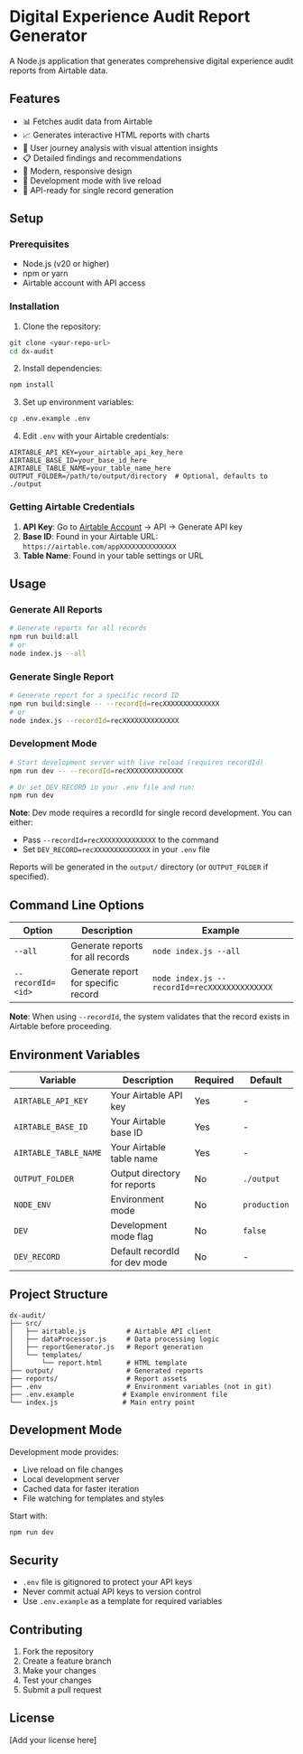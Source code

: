 # Digital Experience Audit Report Generator

A Node.js application that generates comprehensive digital experience audit reports from Airtable data.

## Features

- 📊 Fetches audit data from Airtable
- 📈 Generates interactive HTML reports with charts
- 🎯 User journey analysis with visual attention insights
- 📋 Detailed findings and recommendations
- 🎨 Modern, responsive design
- 🔧 Development mode with live reload
- 🚀 API-ready for single record generation

## Setup

### Prerequisites

- Node.js (v20 or higher)
- npm or yarn
- Airtable account with API access

### Installation

1. Clone the repository:
```bash
git clone <your-repo-url>
cd dx-audit
```

2. Install dependencies:
```bash
npm install
```

3. Set up environment variables:
```bash
cp .env.example .env
```

4. Edit `.env` with your Airtable credentials:
```env
AIRTABLE_API_KEY=your_airtable_api_key_here
AIRTABLE_BASE_ID=your_base_id_here
AIRTABLE_TABLE_NAME=your_table_name_here
OUTPUT_FOLDER=/path/to/output/directory  # Optional, defaults to ./output
```

### Getting Airtable Credentials

1. **API Key**: Go to [Airtable Account](https://airtable.com/account) → API → Generate API key
2. **Base ID**: Found in your Airtable URL: `https://airtable.com/appXXXXXXXXXXXXXX`
3. **Table Name**: Found in your table settings or URL

## Usage

### Generate All Reports
```bash
# Generate reports for all records
npm run build:all
# or
node index.js --all
```

### Generate Single Report
```bash
# Generate report for a specific record ID
npm run build:single -- --recordId=recXXXXXXXXXXXXXX
# or
node index.js --recordId=recXXXXXXXXXXXXXX
```

### Development Mode
```bash
# Start development server with live reload (requires recordId)
npm run dev -- --recordId=recXXXXXXXXXXXXXX

# Or set DEV_RECORD in your .env file and run:
npm run dev
```

**Note**: Dev mode requires a recordId for single record development. You can either:
- Pass `--recordId=recXXXXXXXXXXXXXX` to the command
- Set `DEV_RECORD=recXXXXXXXXXXXXXX` in your `.env` file

Reports will be generated in the `output/` directory (or `OUTPUT_FOLDER` if specified).

## Command Line Options

| Option | Description | Example |
|--------|-------------|---------|
| `--all` | Generate reports for all records | `node index.js --all` |
| `--recordId=<id>` | Generate report for specific record | `node index.js --recordId=recXXXXXXXXXXXXXX` |

**Note**: When using `--recordId`, the system validates that the record exists in Airtable before proceeding.

## Environment Variables

| Variable | Description | Required | Default |
|----------|-------------|----------|---------|
| `AIRTABLE_API_KEY` | Your Airtable API key | Yes | - |
| `AIRTABLE_BASE_ID` | Your Airtable base ID | Yes | - |
| `AIRTABLE_TABLE_NAME` | Your Airtable table name | Yes | - |
| `OUTPUT_FOLDER` | Output directory for reports | No | `./output` |
| `NODE_ENV` | Environment mode | No | `production` |
| `DEV` | Development mode flag | No | `false` |
| `DEV_RECORD` | Default recordId for dev mode | No | - |

## Project Structure

```
dx-audit/
├── src/
│   ├── airtable.js          # Airtable API client
│   ├── dataProcessor.js     # Data processing logic
│   ├── reportGenerator.js   # Report generation
│   └── templates/
│       └── report.html      # HTML template
├── output/                  # Generated reports
├── reports/                 # Report assets
├── .env                     # Environment variables (not in git)
├── .env.example            # Example environment file
└── index.js                # Main entry point
```

## Development Mode

Development mode provides:
- Live reload on file changes
- Local development server
- Cached data for faster iteration
- File watching for templates and styles

Start with:
```bash
npm run dev
```

## Security

- `.env` file is gitignored to protect your API keys
- Never commit actual API keys to version control
- Use `.env.example` as a template for required variables

## Contributing

1. Fork the repository
2. Create a feature branch
3. Make your changes
4. Test your changes
5. Submit a pull request

## License

[Add your license here] 